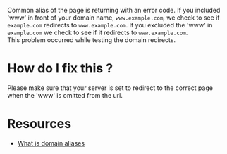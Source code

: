 Common alias of the page is returning with an error code. If you included 'www' in front of your domain name, ```www.example.com```, we check to see if ```example.com``` redirects to ```www.example.com```. If you excluded the 'www' in ```example.com``` we check to see if it redirects to ```www.example.com```.     
This problem occurred while testing the domain redirects.  

<!-- The following heading is enforced by the interpreter -->
# How do I fix this ?

Please make sure that your server is set to redirect to the correct page when the 'www' is omitted from the url.

# Resources

* [What is domain aliases](http://support.actionhosting.ca/kb/a17/what-is-domain-aliases.aspx)
